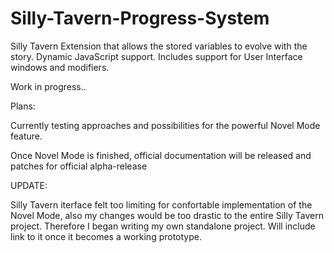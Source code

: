 # Silly-Tavern-Progress-System
Silly Tavern Extension that allows the stored variables to evolve with the story. Dynamic JavaScript support. Includes support for User Interface windows and modifiers. 

Work in progress.. 

Plans:

Currently testing approaches and possibilities for the powerful Novel Mode feature.

Once Novel Mode is finished, official documentation will be released and patches for official alpha-release

UPDATE:

Silly Tavern iterface felt too limiting for confortable implementation of the Novel Mode, also my changes would be too drastic to the entire Silly Tavern project. Therefore I began writing my own standalone project. Will include link to it once it becomes a working prototype. 
